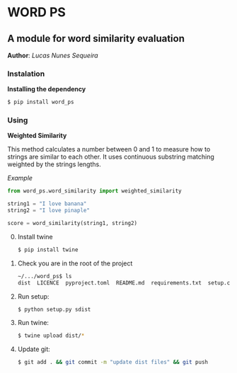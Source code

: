 # WORD PS

## A module for word similarity evaluation

**Author**: *Lucas Nunes Sequeira*

### Instalation

**Installing the dependency**

```bash
$ pip install word_ps
```

### Using

**Weighted Similarity**

This method calculates a number between 0 and 1 to measure how to strings are similar to each other. It uses continuous substring matching weighted by the strings lengths.

*Example*
```python
from word_ps.word_similarity import weighted_similarity

string1 = "I love banana"
string2 = "I love pinaple"

score = word_similarity(string1, string2)
```

0. Install twine
    ```bash
    $ pip install twine
    ```
1. Check you are in the root of the project
    ```bash
    ~/.../word_ps$ ls
    dist  LICENCE  pyproject.toml  README.md  requirements.txt  setup.cfg  setup.py  src  tests
    ```
2. Run setup:
    ```bash
    $ python setup.py sdist
    ```
3. Run twine:
    ```bash
    $ twine upload dist/*
    ```
4. Update git:
    ```bash
    $ git add . && git commit -m "update dist files" && git push
    ```